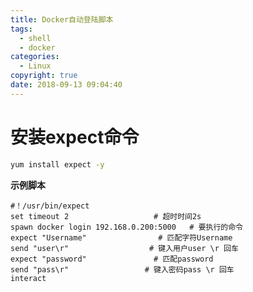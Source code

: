 ```yaml
---
title: Docker自动登陆脚本
tags:
  - shell
  - docker
categories:
  - Linux
copyright: true
date: 2018-09-13 09:04:40
---
```

# 安装expect命令
<!--more-->
``` bash
yum install expect -y
```
**示例脚本**

``` vim docker自动登陆脚本
#！/usr/bin/expect
set timeout 2                   # 超时时间2s
spawn docker login 192.168.0.200:5000   # 要执行的命令
expect "Username"                # 匹配字符Username
send "user\r"                  # 键入用户user \r 回车
expect "password"               # 匹配password
send "pass\r"                 # 键入密码pass \r 回车
interact
```
